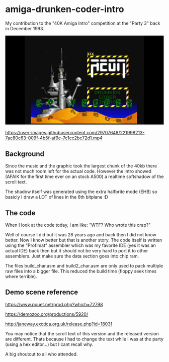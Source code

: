 # amiga-drunken-coder-intro

My contribution to the "40K Amiga Intro" competition at the "Party 3" back in December 1993.

![Screenshot](https://github.com/LutzGrosshennig/amiga-drunken-coder-intro/blob/main/images/Screenshot.jpg)

https://user-images.githubusercontent.com/29707648/221998213-7ac80c63-009f-4b5f-af9c-7c1cc2bc72d1.mp4



## Background

Since the music and the graphic took the largest chunk of the 40kb there was not much room left for the actual
code. However the intro showed (AFAIK for the first time ever on an stock A500) a realtime softshadow of the scroll text.

The shadow itself was generated using the extra halfbrite mode (EHB) so basicly I draw a LOT of lines in the 6th bitplane :D

## The code

When I look at the code today, I am like: "WTF? Who wrote this crap?" 

Well of course I did but it was 28 years ago and back then I did not know better. Now I know better but that is another story.
The code itself is written using the "Profimat" assembler which was my favorite IDE (yes it was an actual IDE) back then but it should not be very hard to port it to other assemblers.
Just make sure the data section goes into chip ram.

The files build_char.asm and build2_char.asm are only used to pack multiple raw files into a bigger file. This reduced the build time (floppy seek times where terrible).

## Demo scene reference

https://www.pouet.net/prod.php?which=72798

https://demozoo.org/productions/5920/

http://janeway.exotica.org.uk/release.php?id=18031

You may notice that the scroll text of this version and the released version are different. 
Thats because I had to change the text while I was at the party (using a hex editor...) but I cant recall why.

A big shoutout to all who attended.
